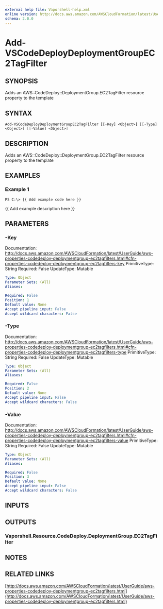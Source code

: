 ```yaml
---
external help file: Vaporshell-help.xml
online version: http://docs.aws.amazon.com/AWSCloudFormation/latest/UserGuide/aws-properties-codedeploy-deploymentgroup-ec2tagfilters.html
schema: 2.0.0
---
```


# Add-VSCodeDeployDeploymentGroupEC2TagFilter

## SYNOPSIS
Adds an AWS::CodeDeploy::DeploymentGroup.EC2TagFilter resource property to the template

## SYNTAX

```
Add-VSCodeDeployDeploymentGroupEC2TagFilter [[-Key] <Object>] [[-Type] <Object>] [[-Value] <Object>]
```

## DESCRIPTION
Adds an AWS::CodeDeploy::DeploymentGroup.EC2TagFilter resource property to the template

## EXAMPLES

### Example 1
```
PS C:\> {{ Add example code here }}
```

{{ Add example description here }}

## PARAMETERS

### -Key
Documentation: http://docs.aws.amazon.com/AWSCloudFormation/latest/UserGuide/aws-properties-codedeploy-deploymentgroup-ec2tagfilters.html#cfn-properties-codedeploy-deploymentgroup-ec2tagfilters-key
PrimitiveType: String
Required: False
UpdateType: Mutable

```yaml
Type: Object
Parameter Sets: (All)
Aliases: 

Required: False
Position: 1
Default value: None
Accept pipeline input: False
Accept wildcard characters: False
```

### -Type
Documentation: http://docs.aws.amazon.com/AWSCloudFormation/latest/UserGuide/aws-properties-codedeploy-deploymentgroup-ec2tagfilters.html#cfn-properties-codedeploy-deploymentgroup-ec2tagfilters-type
PrimitiveType: String
Required: False
UpdateType: Mutable

```yaml
Type: Object
Parameter Sets: (All)
Aliases: 

Required: False
Position: 2
Default value: None
Accept pipeline input: False
Accept wildcard characters: False
```

### -Value
Documentation: http://docs.aws.amazon.com/AWSCloudFormation/latest/UserGuide/aws-properties-codedeploy-deploymentgroup-ec2tagfilters.html#cfn-properties-codedeploy-deploymentgroup-ec2tagfilters-value
PrimitiveType: String
Required: False
UpdateType: Mutable

```yaml
Type: Object
Parameter Sets: (All)
Aliases: 

Required: False
Position: 3
Default value: None
Accept pipeline input: False
Accept wildcard characters: False
```

## INPUTS

## OUTPUTS

### Vaporshell.Resource.CodeDeploy.DeploymentGroup.EC2TagFilter

## NOTES

## RELATED LINKS

[http://docs.aws.amazon.com/AWSCloudFormation/latest/UserGuide/aws-properties-codedeploy-deploymentgroup-ec2tagfilters.html](http://docs.aws.amazon.com/AWSCloudFormation/latest/UserGuide/aws-properties-codedeploy-deploymentgroup-ec2tagfilters.html)

